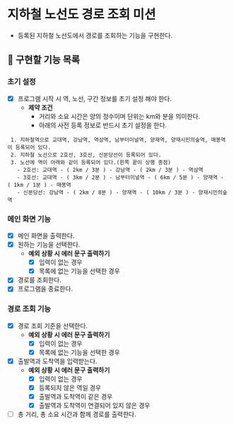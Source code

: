 # 지하철 노선도 경로 조회 미션
- 등록된 지하철 노선도에서 경로를 조회하는 기능을 구현한다.

## 🎯 구현할 기능 목록

### 초기 설정 
- [x] 프로그램 시작 시 역, 노선, 구간 정보를 초기 설정 해야 한다.
    - **제약 조건**
        - 거리와 소요 시간은 양의 정수이며 단위는 km와 분을 의미한다.
        - 아래의 사전 등록 정보로 반드시 초기 설정을 한다.

```
 1. 지하철역으로 교대역, 강남역, 역삼역, 남부터미널역, 양재역, 양재시민의숲역, 매봉역이 등록되어 있다.
 2. 지하철 노선으로 2호선, 3호선, 신분당선이 등록되어 있다.
 3. 노선에 역이 아래와 같이 등록되어 있다.(왼쪽 끝이 상행 종점)
   - 2호선: 교대역 - ( 2km / 3분 ) - 강남역 - ( 2km / 3분 ) - 역삼역
   - 3호선: 교대역 - ( 3km / 2분 ) - 남부터미널역 - ( 6km / 5분 ) - 양재역 - ( 1km / 1분 ) - 매봉역
   - 신분당선: 강남역 - ( 2km / 8분 ) - 양재역 - ( 10km / 3분 ) - 양재시민의숲역
 ```

### 메인 화면 기능
- [x] 메인 화면을 출력한다.
- [x] 원하는 기능을 선택한다.
    - **예외 상황 시 에러 문구 출력하기**
        - [x] 입력이 없는 경우
        - [x] 목록에 없는 기능을 선택한 경우
- [x] 경로를 조회한다.
- [x] 프로그램을 종료한다.

### 경로 조회 기능
- [x] 경로 조회 기준을 선택한다.
    - **예외 상황 시 에러 문구 출력하기**
        - [x] 입력이 없는 경우
        - [x] 목록에 없는 기능을 선택한 경우
- [x] 출발역과 도착역을 입력받는다.
    - **예외 상황 시 에러 문구 출력하기**
        - [x] 입력이 없는 경우
        - [x] 등록되지 않은 역일 경우
        - [x] 출발역과 도착역이 같은 경우
        - [x] 출발역과 도착역이 연결되어 있지 않은 경우
- [ ] 총 거리, 총 소요 시간과 함께 경로를 출력한다.
